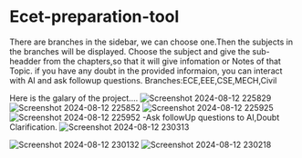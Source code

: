 # Ecet-preparation-tool
There are branches in the sidebar, we can choose one.Then the subjects in the branches will be displayed.
Choose the subject and give the sub-headder from the chapters,so that it will give infomation or Notes of that Topic.
if you have any doubt in the provided informaion, you can interact with AI and ask followup questions.
Branches:ECE,EEE,CSE,MECH,Civil

Here is the galary of the project....
![Screenshot 2024-08-12 225829](https://github.com/user-attachments/assets/7127ab06-087f-4ed5-9709-c3b59daa3ee5)
![Screenshot 2024-08-12 225852](https://github.com/user-attachments/assets/e7f78a53-ef19-4d87-9946-f51560b6f3c0)
![Screenshot 2024-08-12 225925](https://github.com/user-attachments/assets/d9ee3e90-64c0-4596-89b2-9416fd966a72)
![Screenshot 2024-08-12 225952](https://github.com/user-attachments/assets/93a01432-3d01-47b0-b787-55da3885b22d)
-Ask followUp questions to AI,Doubt Clarification.
![Screenshot 2024-08-12 230313](https://github.com/user-attachments/assets/ad3b1c61-c9b0-4d66-b2ea-5a5076d24547)

![Screenshot 2024-08-12 230132](https://github.com/user-attachments/assets/2e9bae26-be41-4de3-982a-2867c021fcf3)
![Screenshot 2024-08-12 230218](https://github.com/user-attachments/assets/cdc49860-c636-4e6d-b480-fec57e407a3e)

